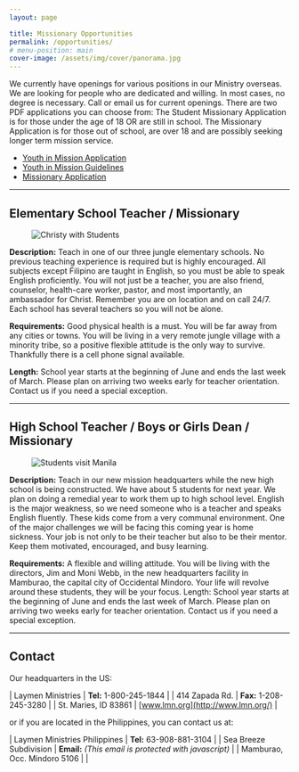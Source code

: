 ```yaml
---
layout: page

title: Missionary Opportunities
permalink: /opportunities/
# menu-position: main
cover-image: /assets/img/cover/panorama.jpg
---
```


We currently have openings for various positions in our Ministry overseas. We are looking for people who are dedicated and willing. In most cases, no degree is necessary. Call or email us for current openings. There are two PDF applications you can choose from: The Student Missionary Application is for those under the age of 18 OR are still in school. The Missionary Application is for those out of school, are over 18 and are possibly seeking longer term mission service.

- [Youth in Mission Application](http://www.lmn.org/forms/Youth%20Mission%20app_eml.pdf)
- [Youth in Mission Guidelines](http://www.lmn.org/forms/SM_GuideLines.pdf)
- [Missionary Application](http://www.lmn.org/forms/Missionary_Sponsor_app.pdf)

---

## Elementary School Teacher / Missionary

<figure class="u-1/2 u-float-right u-margin-left">
    <img class="u-zoomable u-zoomable--2x" alt="Christy with Students" src="{{site.img_dir}}/2017/07/christys-students-800.jpg">
</figure>

**Description:** Teach in one of our three jungle elementary schools. No previous teaching experience is required but is highly encouraged. All subjects except Filipino are taught in English, so you must be able to speak English proficiently. You will not just be a teacher, you are also friend, counselor, health-care worker, pastor, and most importantly, an ambassador for Christ. Remember you are on location and on call 24/7. Each school has several teachers so you will not be alone.

**Requirements:** Good physical health is a must. You will be far away from any cities or towns. You will be living in a very remote jungle village with a minority tribe, so a positive flexible attitude is the only way to survive. Thankfully there is a cell phone signal available.

**Length:** School year starts at the beginning of June and ends the last week of March. Please plan on arriving two weeks early for teacher orientation. Contact us if you need a special exception.

---

## High School Teacher / Boys or Girls Dean / Missionary

<figure class="u-1/2 u-float-right u-margin-left">
    <img class="u-zoomable u-zoomable--2x" alt="Students visit Manila" src="{{site.img_dir}}/2017/07/students-visit-manila-800.jpg">
</figure>

**Description:** Teach in our new mission headquarters while the new high school is being constructed. We have about 5 students for next year. We plan on doing a remedial year to work them up to high school level. English is the major weakness, so we need someone who is a teacher and speaks English fluently. These kids come from a very communal environment. One of the major challenges we will be facing this coming year is home sickness. Your job is not only to be their teacher but also to be their mentor. Keep them motivated, encouraged, and busy learning.

**Requirements:** A flexible and willing attitude. You will be living with the directors, Jim and Moni Webb, in the new headquarters facility in Mamburao, the capital city of Occidental Mindoro. Your life will revolve around these students, they will be your focus.  Length: School year starts at the beginning of June and ends the last week of March. Please plan on arriving two weeks early for teacher orientation. Contact us if you need a special exception.

---

## Contact

Our headquarters in the US:

| Laymen Ministries    | **Tel:** 1-800-245-1844 |
| 414 Zapada Rd.       | **Fax:** 1-208-245-3280 |
| St. Maries, ID 83861 | [www.lmn.org](http://www.lmn.org/) |

or if you are located in the Philippines, you can contact us at:

| Laymen Ministries Philippines | **Tel:** 63-908-881-3104    |
| Sea Breeze Subdivision        | **Email:** <noscript data-defuscate data-name="jimoniw" data-domain="yahoo.com"><em>(This email is protected with javascript)</em></noscript> |
| Mamburao, Occ. Mindoro 5106   |  |
